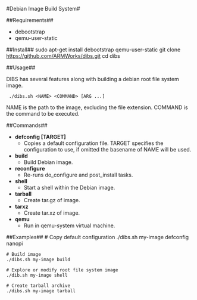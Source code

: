 #Debian Image Build System#

##Requirements##

 * debootstrap
 * qemu-user-static

##Install##
    sudo apt-get install debootstrap qemu-user-static
    git clone https://github.com/ARMWorks/dibs.git
    cd dibs

##Usage##

DIBS has several features along with building a debian root file system image.

     ./dibs.sh <NAME> <COMMAND> [ARG ...]

NAME is the path to the image, excluding the file extension.
COMMAND is the command to be executed.

##Commands##

* **defconfig [TARGET]**
    * Copies a default configuration file. TARGET specifies the configuration to use, if omitted the basename of NAME will be used.
* **build**
    * Build Debian image.
* **reconfigure**
    * Re-runs do_configure and post_install tasks.
* **shell**
    * Start a shell within the Debian image.
* **tarball**
    * Create tar.gz of image.
* **tarxz**
    * Create tar.xz of image.
* **qemu**
    * Run in qemu-system virtual machine.

##Examples##
    # Copy default configuration
    ./dibs.sh my-image defconfig nanopi

    # Build image
    ./dibs.sh my-image build

    # Explore or modify root file system image
    ./dib.sh my-image shell

    # Create tarball archive
    ./dibs.sh my-image tarball

